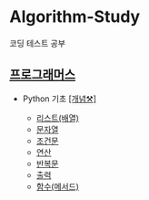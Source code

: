 # Algorithm-Study
코딩 테스트 공부


## [프로그래머스](https://programmers.co.kr/)  
- Python 기초 [[개념⚒️]](https://github.com/Hyeji-Jo/Algorithm-Study/blob/92e492c13f2885d53d3d8043b4557c0b01a0094a/%08Programmers/Python%20%EA%B8%B0%EC%B4%88/README.md) 
  
  - [리스트(배열)](https://github.com/Hyeji-Jo/Algorithm-Study/tree/fa9f3c4e586bebff91c983b6d14fc97374f476cd/%08Programmers/Python%20%EA%B8%B0%EC%B4%88/%EB%A6%AC%EC%8A%A4%ED%8A%B8(%EB%B0%B0%EC%97%B4))  
  - [문자열](https://github.com/Hyeji-Jo/Algorithm-Study/tree/8a2d055237545b9842580e41a899d4410143f2bd/%08Programmers/Python%20%EA%B8%B0%EC%B4%88/%EB%AC%B8%EC%9E%90%EC%97%B4)  
  - [조건문](https://github.com/Hyeji-Jo/Algorithm-Study/tree/8a2d055237545b9842580e41a899d4410143f2bd/%08Programmers/Python%20%EA%B8%B0%EC%B4%88/%EC%A1%B0%EA%B1%B4%EB%AC%B8)  
  - [연산](https://github.com/Hyeji-Jo/Algorithm-Study/tree/25646a028a4db915fbe5a99878f60782ccc9c7c9/%08Programmers/Python%20%EA%B8%B0%EC%B4%88/%EC%97%B0%EC%82%B0)  
  - [반복문](https://github.com/Hyeji-Jo/Algorithm-Study/tree/c226ad25f6b025d1a11a10195c3ccadb28a67d4f/%08Programmers/Python%20%EA%B8%B0%EC%B4%88/%EB%B0%98%EB%B3%B5%EB%AC%B8)  
  - [출력](https://github.com/Hyeji-Jo/Algorithm-Study/tree/c226ad25f6b025d1a11a10195c3ccadb28a67d4f/%08Programmers/Python%20%EA%B8%B0%EC%B4%88/%EC%B6%9C%EB%A0%A5)  
  - [함수(메서드)](https://github.com/Hyeji-Jo/Algorithm-Study/blob/c226ad25f6b025d1a11a10195c3ccadb28a67d4f/%08Programmers/Python%20%EA%B8%B0%EC%B4%88/%ED%95%A8%EC%88%98(%EB%A9%94%EC%84%9C%EB%93%9C)/README.md)  
